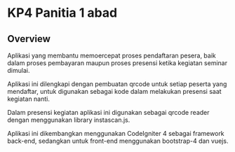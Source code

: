 # KP4 Panitia 1 abad

## Overview

Aplikasi yang membantu memoercepat proses pendaftaran pesera, baik dalam proses pembayaran maupun proses presensi ketika kegiatan seminar dimulai.

Aplikasi ini dilengkapi dengan pembuatan qrcode untuk setiap peserta yang mendaftar, untuk digunakan sebagai kode dalam melakukan presensi saat kegiatan nanti.

Dalam presensi kegiatan aplikasi ini digunakan sebagai qrcode reader dengan menggunakan library instascan.js.

Aplikasi ini dikembangkan menggunakan CodeIgniter 4 sebagai framework back-end, sedangkan untuk front-end menggunakan bootstrap-4 dan vuejs.
